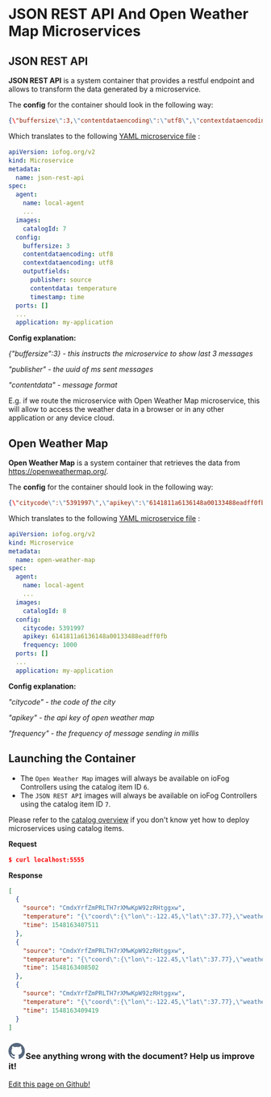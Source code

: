 # JSON REST API And Open Weather Map Microservices

## JSON REST API

**JSON REST API** is a system container that provides a restful endpoint and allows to transform the data generated by a microservice.

The **config** for the container should look in the following way:

```json
{\"buffersize\":3,\"contentdataencoding\":\"utf8\",\"contextdataencoding\":\"utf8\",\"outputfields\":{\"publisher\":\"source\",\"contentdata\":\"temperature\",\"timestamp\":\"time\"}}
```

Which translates to the following [YAML microservice file](../reference-iofogctl/reference-application.html#microservices) :

```yaml
apiVersion: iofog.org/v2
kind: Microservice
metadata:
  name: json-rest-api
spec:
  agent:
    name: local-agent
    ...
  images:
    catalogId: 7
  config:
    buffersize: 3
    contentdataencoding: utf8
    contextdataencoding: utf8
    outputfields:
      publisher: source
      contentdata: temperature
      timestamp: time
  ports: []
  ...
  application: my-application
```

**Config explanation:**

_{"buffersize":3} - this instructs the microservice to show last 3 messages_

_"publisher" - the uuid of ms sent messages_

_"contentdata" - message format_

E.g. if we route the microservice with Open Weather Map microservice, this will allow to access the weather data in a browser or in any other application or any device cloud.

## Open Weather Map

**Open Weather Map** is a system container that retrieves the data from https://openweathermap.org/.

The **config** for the container should look in the following way:

```json
{\"citycode\":\"5391997\",\"apikey\":\"6141811a6136148a00133488eadff0fb\",\"frequency\":1000}
```

Which translates to the following [YAML microservice file](../reference-iofogctl/reference-application.html#microservices) :

```yaml
apiVersion: iofog.org/v2
kind: Microservice
metadata:
  name: open-weather-map
spec:
  agent:
    name: local-agent
    ...
  images:
    catalogId: 8
  config:
    citycode: 5391997
    apikey: 6141811a6136148a00133488eadff0fb
    frequency: 1000
  ports: []
  ...
  application: my-application
```

**Config explanation:**

_"citycode" - the code of the city_

_"apikey" - the api key of open weather map_

_"frequency" - the frequency of message sending in millis_

## Launching the Container

- The `Open Weather Map` images will always be available on ioFog Controllers using the catalog item ID `6`.
- The `JSON REST API` images will always be available on ioFog Controllers using the catalog item ID `7`.

Please refer to the [catalog overview](../microservices/microservice-registry-catalog.html) if you don't know yet how to deploy microservices using catalog items.

**Request**

```json
$ curl localhost:5555
```

**Response**

```json
[
  {
    "source": "CmdxYrfZmPRLTH7rXMwKpW92zRHtggxw",
    "temperature": "{\"coord\":{\"lon\":-122.45,\"lat\":37.77},\"weather\":[{\"id\":801,\"main\":\"Clouds\",\"description\":\"few clouds\",\"icon\":\"02n\"}],\"base\":\"stations\",\"main\":{\"temp\":279.46,\"pressure\":1028,\"humidity\":65,\"temp_min\":276.45,\"temp_max\":282.55},\"visibility\":16093,\"wind\":{\"speed\":1.5,\"deg\":320},\"clouds\":{\"all\":20},\"dt\":1548161760,\"sys\":{\"type\":1,\"id\":5817,\"message\":0.0037,\"country\":\"US\",\"sunrise\":1548170436,\"sunset\":1548206570},\"id\":5391997,\"name\":\"San Francisco County\",\"cod\":200}",
    "time": 1548163407511
  },
  {
    "source": "CmdxYrfZmPRLTH7rXMwKpW92zRHtggxw",
    "temperature": "{\"coord\":{\"lon\":-122.45,\"lat\":37.77},\"weather\":[{\"id\":801,\"main\":\"Clouds\",\"description\":\"few clouds\",\"icon\":\"02n\"}],\"base\":\"stations\",\"main\":{\"temp\":279.46,\"pressure\":1028,\"humidity\":65,\"temp_min\":276.45,\"temp_max\":282.55},\"visibility\":16093,\"wind\":{\"speed\":1.5,\"deg\":320},\"clouds\":{\"all\":20},\"dt\":1548161760,\"sys\":{\"type\":1,\"id\":5817,\"message\":0.0037,\"country\":\"US\",\"sunrise\":1548170436,\"sunset\":1548206570},\"id\":5391997,\"name\":\"San Francisco County\",\"cod\":200}",
    "time": 1548163408502
  },
  {
    "source": "CmdxYrfZmPRLTH7rXMwKpW92zRHtggxw",
    "temperature": "{\"coord\":{\"lon\":-122.45,\"lat\":37.77},\"weather\":[{\"id\":801,\"main\":\"Clouds\",\"description\":\"few clouds\",\"icon\":\"02n\"}],\"base\":\"stations\",\"main\":{\"temp\":279.46,\"pressure\":1028,\"humidity\":65,\"temp_min\":276.45,\"temp_max\":282.55},\"visibility\":16093,\"wind\":{\"speed\":1.5,\"deg\":320},\"clouds\":{\"all\":20},\"dt\":1548161760,\"sys\":{\"type\":1,\"id\":5817,\"message\":0.0037,\"country\":\"US\",\"sunrise\":1548170436,\"sunset\":1548206570},\"id\":5391997,\"name\":\"San Francisco County\",\"cod\":200}",
    "time": 1548163409419
  }
]
```

<aside class="notifications contribute">
  <h3><img src="/images/icos/ico-github.svg" alt="">See anything wrong with the document? Help us improve it!</h3>
  <a href="https://github.com/eclipse-iofog/iofog.org/edit/develop/content/docs/2/reference-microserivces-catalog/jsonrestapi.md"
    target="_blank">
    <p>Edit this page on Github!</p>
  </a>
</aside>
